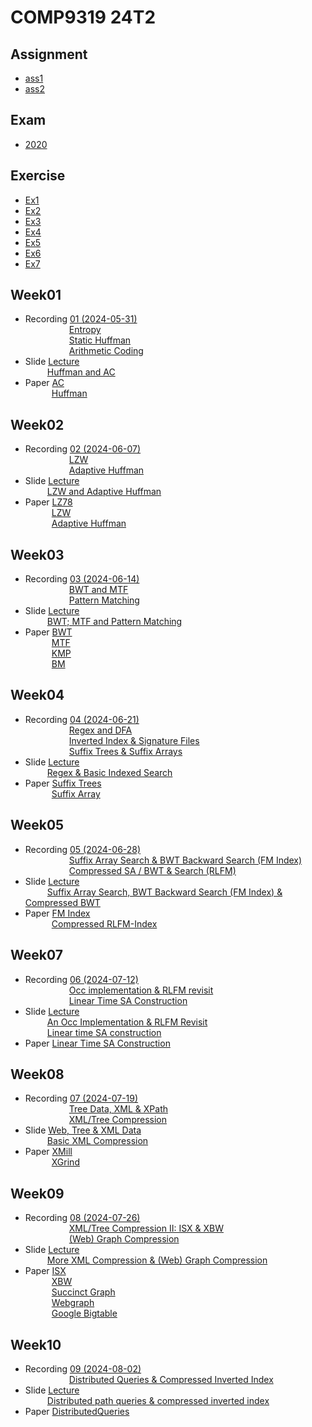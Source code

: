 # COMP9319 24T2

## Assignment
- [ass1](./ass1/)
- [ass2](./ass2/)

## Exam
- [2020](./sample-exam.pdf)

## Exercise
- [Ex1](./exercise/Ex1.md)
- [Ex2](./exercise/Ex2.md)
- [Ex3](./exercise/Ex3.md)
- [Ex4](./exercise/Ex4.md)
- [Ex5](./exercise/Ex5.md)
- [Ex6](./exercise/Ex6.md)
- [Ex7](./exercise/Ex7/)

## Week01
- Recording [01 (2024-05-31)](https://www.youtube.com/watch?v=mbEDNX3tEwU&list=PLt4WIqcTn9kI4J6rlijy9S0JJO79yM7BO&index=4)  
&emsp;&emsp;&emsp;&emsp;&emsp;[Entropy](https://www.youtube.com/watch?v=grhLzITvMpE&list=PLt4WIqcTn9kI4J6rlijy9S0JJO79yM7BO&index=1)  
&emsp;&emsp;&emsp;&emsp;&emsp;[Static Huffman](https://www.youtube.com/watch?v=o_sTiovSXJU&list=PLt4WIqcTn9kI4J6rlijy9S0JJO79yM7BO&index=2)  
&emsp;&emsp;&emsp;&emsp;&emsp;[Arithmetic Coding](https://www.youtube.com/watch?v=EkxiZQz65iY&list=PLt4WIqcTn9kI4J6rlijy9S0JJO79yM7BO&index=3)  
- Slide [Lecture](./slide/01_Lecture01.pdf)  
&emsp;&emsp;&ensp;[Huffman and AC](./slide/02_Huffman_AC.pdf)  
- Paper [AC](./paper/ArithmCoding.pdf)  
&emsp;&emsp;&emsp;[Huffman](./paper/Huffman.pdf)  

## Week02
- Recording [02 (2024-06-07)](https://www.youtube.com/watch?v=9YOH4n5HkF4&list=PLt4WIqcTn9kI4J6rlijy9S0JJO79yM7BO&index=7)  
&emsp;&emsp;&emsp;&emsp;&emsp;[LZW](https://www.youtube.com/watch?v=B2KxXFGtj2E&list=PLt4WIqcTn9kI4J6rlijy9S0JJO79yM7BO&index=5)  
&emsp;&emsp;&emsp;&emsp;&emsp;[Adaptive Huffman](https://www.youtube.com/watch?v=lZYHXkZ-0Es&list=PLt4WIqcTn9kI4J6rlijy9S0JJO79yM7BO&index=6)  
- Slide [Lecture](./slide/03_Lecture02.pdf)  
&emsp;&emsp;&ensp;[LZW and Adaptive Huffman](./slide/04_LZW_Adaptive_Huffman.pdf)  
- Paper [LZ78](./paper/LZ78.pdf)  
&emsp;&emsp;&emsp;[LZW](./paper/LZW.pdf)  
&emsp;&emsp;&emsp;[Adaptive Huffman](./paper/AdaptiveHuffman.pdf)  

## Week03
- Recording [03 (2024-06-14)](https://www.youtube.com/watch?v=cy9xJyiqz10&list=PLt4WIqcTn9kI4J6rlijy9S0JJO79yM7BO&index=10)  
&emsp;&emsp;&emsp;&emsp;&emsp;[BWT and MTF](https://www.youtube.com/watch?v=06FarXKoV84&list=PLt4WIqcTn9kI4J6rlijy9S0JJO79yM7BO&index=8)  
&emsp;&emsp;&emsp;&emsp;&emsp;[Pattern Matching](https://www.youtube.com/watch?v=XSOg6CiPF9s&list=PLt4WIqcTn9kI4J6rlijy9S0JJO79yM7BO&index=9)  
- Slide [Lecture](./slide/06_Lecture03.pdf)  
&emsp;&emsp;&ensp;[BWT; MTF and Pattern Matching](./slide/05_BWT_MTF_Pattern_Matching.pdf)  
- Paper [BWT](./paper/BWT_Original_SRC-RR-124.pdf)  
&emsp;&emsp;&emsp;[MTF](./paper/MTF_adaptive-data-compression.pdf)  
&emsp;&emsp;&emsp;[KMP](./paper/Search_KMP.pdf)  
&emsp;&emsp;&emsp;[BM](./paper/Search_BM.pdf)  

## Week04
- Recording [04 (2024-06-21)](https://www.youtube.com/watch?v=pZ88nNy2GSk&list=PLt4WIqcTn9kI4J6rlijy9S0JJO79yM7BO&index=14)  
&emsp;&emsp;&emsp;&emsp;&emsp;[Regex and DFA](https://www.youtube.com/watch?v=x0A4XxgUtAc&list=PLt4WIqcTn9kI4J6rlijy9S0JJO79yM7BO&index=11)  
&emsp;&emsp;&emsp;&emsp;&emsp;[Inverted Index & Signature Files](https://www.youtube.com/watch?v=gMCcCIdbjmk&list=PLt4WIqcTn9kI4J6rlijy9S0JJO79yM7BO&index=12)  
&emsp;&emsp;&emsp;&emsp;&emsp;[Suffix Trees & Suffix Arrays](https://www.youtube.com/watch?v=OAYBmxwmwtQ&list=PLt4WIqcTn9kI4J6rlijy9S0JJO79yM7BO&index=13)  
- Slide [Lecture](./slide/08_Lecture04.pdf)  
&emsp;&emsp;&ensp;[Regex & Basic Indexed Search](./slide/07_Regex_Basic_Indexed_Search.pdf)  
- Paper [Suffix Trees](./paper/SuffixTrees.pdf)  
&emsp;&emsp;&emsp;[Suffix Array](./paper/SuffixArray.pdf)  

## Week05
- Recording [05 (2024-06-28)](https://www.youtube.com/watch?v=H_Li7CM7Y_o&list=PLt4WIqcTn9kI4J6rlijy9S0JJO79yM7BO&index=17)  
&emsp;&emsp;&emsp;&emsp;&emsp;[Suffix Array Search & BWT Backward Search (FM Index)](https://www.youtube.com/watch?v=3MXYoIJmYoI&list=PLt4WIqcTn9kI4J6rlijy9S0JJO79yM7BO&index=15)  
&emsp;&emsp;&emsp;&emsp;&emsp;[Compressed SA / BWT & Search (RLFM)](https://www.youtube.com/watch?v=srL5wYYK95Q&list=PLt4WIqcTn9kI4J6rlijy9S0JJO79yM7BO&index=16)     
- Slide [Lecture](./slide/10_Lecture05.pdf)  
&emsp;&emsp;&ensp;[Suffix Array Search, BWT Backward Search (FM Index) & Compressed BWT](./slide/09_Suffix_Array_Search_BWT_Backward_Search_Compressed_BWT.pdf)  
- Paper [FM Index](./paper/FM-Index.pdf)  
&emsp;&emsp;&emsp;[Compressed RLFM-Index](./paper/RLE-FM.pdf)  

## Week07
- Recording [06 (2024-07-12)](https://www.youtube.com/watch?v=eIIM1BjwzBA&list=PLt4WIqcTn9kI4J6rlijy9S0JJO79yM7BO&index=20)  
&emsp;&emsp;&emsp;&emsp;&emsp;[Occ implementation & RLFM revisit](https://www.youtube.com/watch?v=FDREO3ifieQ&list=PLt4WIqcTn9kI4J6rlijy9S0JJO79yM7BO&index=18)  
&emsp;&emsp;&emsp;&emsp;&emsp;[Linear Time SA Construction](https://www.youtube.com/watch?v=DSn5epAkCDw&list=PLt4WIqcTn9kI4J6rlijy9S0JJO79yM7BO&index=19)     
- Slide [Lecture](./slide/12_Lecture07.pdf)  
&emsp;&emsp;&ensp;[An Occ Implementation & RLFM Revisit](./slide/11_An_Occ_Implementation_RLFM_Revisit.pdf)  
&emsp;&emsp;&ensp;[Linear time SA construction](./slide/19_Linear_time_SA_construction.pdf)
- Paper [Linear Time SA Construction](./paper/LinearTimeSAConstruction.pdf)  

## Week08
- Recording [07 (2024-07-19)](https://www.youtube.com/watch?v=LrzA4eud6vE&list=PLt4WIqcTn9kI4J6rlijy9S0JJO79yM7BO&index=23)  
&emsp;&emsp;&emsp;&emsp;&emsp;[Tree Data, XML & XPath](https://www.youtube.com/watch?v=b1aWfyJnmrI&list=PLt4WIqcTn9kI4J6rlijy9S0JJO79yM7BO&index=21)  
&emsp;&emsp;&emsp;&emsp;&emsp;[XML/Tree Compression](https://www.youtube.com/watch?v=kgDWyckS-So&list=PLt4WIqcTn9kI4J6rlijy9S0JJO79yM7BO&index=22)     
- Slide [Web, Tree & XML Data](./slide/13_Web_Tree_XML_Data.pdf)  
&emsp;&emsp;&ensp;[Basic XML Compression](./slide/14_Basic_XML_Compression.pdf)  
- Paper [XMill](./paper/XMill.pdf)  
&emsp;&emsp;&emsp;[XGrind](./paper/XGrind.pdf)  

## Week09
- Recording [08 (2024-07-26)](https://www.youtube.com/watch?v=L7xMxCHw524&list=PLt4WIqcTn9kI4J6rlijy9S0JJO79yM7BO&index=26)  
&emsp;&emsp;&emsp;&emsp;&emsp;[XML/Tree Compression II: ISX & XBW](https://www.youtube.com/watch?v=JSX5J2-W9jw&list=PLt4WIqcTn9kI4J6rlijy9S0JJO79yM7BO&index=24)  
&emsp;&emsp;&emsp;&emsp;&emsp;[(Web) Graph Compression](https://www.youtube.com/watch?v=Ntp2VFqKcV8&list=PLt4WIqcTn9kI4J6rlijy9S0JJO79yM7BO&index=25)     
- Slide [Lecture](./slide/16_Lecture09.pdf)  
&emsp;&emsp;&ensp;[More XML Compression & (Web) Graph Compression](./slide/15_More_XML_Compression_Graph_Compression.pdf)  
- Paper [ISX](./paper/ISX.pdf)  
&emsp;&emsp;&emsp;[XBW](./paper/XBWT.pdf)  
&emsp;&emsp;&emsp;[Succinct Graph](./paper/SuccinctGraphs.pdf)  
&emsp;&emsp;&emsp;[Webgraph](./paper/Webgraph.pdf)  
&emsp;&emsp;&emsp;[Google Bigtable](./paper/bigtable-osdi06.pdf)  

## Week10
- Recording [09 (2024-08-02)](https://www.youtube.com/watch?v=_uz4w_kMu1I&list=PLt4WIqcTn9kI4J6rlijy9S0JJO79yM7BO&index=28)  
&emsp;&emsp;&emsp;&emsp;&emsp;[Distributed Queries & Compressed Inverted Index](https://www.youtube.com/watch?v=KfJRN3cQkVA&list=PLt4WIqcTn9kI4J6rlijy9S0JJO79yM7BO&index=27)   
- Slide [Lecture](./slide/18_Lecture10.pdf)  
&emsp;&emsp;&ensp;[Distributed path queries & compressed inverted index](./slide/17_Distributed_path_queries_compressed_inverted_index.pdf)  
- Paper [DistributedQueries](./paper/DistributedXML.pdf)  
